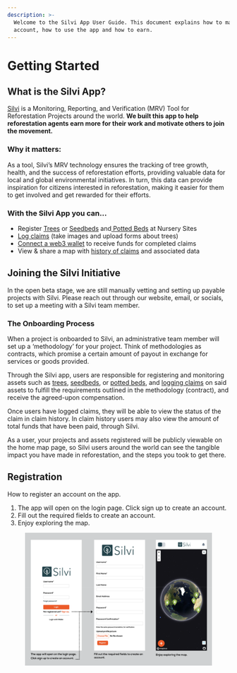 ```yaml
---
description: >-
  Welcome to the Silvi App User Guide. This document explains how to make an
  account, how to use the app and how to earn.
---
```


# Getting Started

## What is the Silvi App?&#x20;

[Silvi](https://app.silvi.earth/) is a Monitoring, Reporting, and Verification (MRV) Tool for Reforestation Projects around the world. **We built this app to help reforestation agents earn more for their work and motivate others to join the movement.**

### Why it matters:

As a tool, Silvi’s MRV technology ensures the tracking of tree growth, health, and the success of reforestation efforts, providing valuable data for local and global environmental initiatives. In turn, this data can provide inspiration for citizens interested in reforestation, making it easier for them to get involved and get rewarded for their efforts.&#x20;

### With the Silvi App you can...

* Register [Trees](registering-a-tree.md) or [Seedbeds](registering-a-seedbed.md) and[ Potted Beds](registering-a-potted-bed.md) at Nursery Sites
* [Log claims](logging-claims.md) (take images and upload forms about trees)
* [Connect a web3 wallet](connecting-a-wallet.md) to receive funds for completed claims
* View & share a map with [history of claims](claim-history-and-payouts.md) and associated data



## Joining the Silvi Initiative

In the open beta stage, we are still manually vetting and setting up payable projects with Silvi. Please reach out through our website, email, or socials, to set up a meeting with a Silvi team member.

### The Onboarding Process <a href="#the-onboarding-process" id="the-onboarding-process"></a>

When a project is onboarded to Silvi, an administrative team member will set up a ‘methodology’ for your project. Think of methodologies as contracts, which promise a certain amount of payout in exchange for services or goods provided.

Through the Silvi app, users are responsible for registering and monitoring assets such as [trees](http://localhost:3000/Silvi-docs/docs/User%20Guide/Registering%20a%20Tree), [seedbeds](http://localhost:3000/Silvi-docs/docs/User%20Guide/Registering%20a%20Seedbed), or [potted beds](http://localhost:3000/Silvi-docs/docs/User%20Guide/Registering%20a%20Potted%20Bed), and [logging claims](http://localhost:3000/Silvi-docs/docs/User%20Guide/Logging%20Claims) on said assets to fulfill the requirements outlined in the methodology (contract), and receive the agreed-upon compensation.

Once users have logged claims, they will be able to view the status of the claim in claim history. In claim history users may also view the amount of total funds that have been paid, through Silvi.

As a user, your projects and assets registered will be publicly viewable on the home map page, so Silvi users around the world can see the tangible impact you have made in reforestation, and the steps you took to get there.


## Registration

How to register an account on the app.

1. The app will open on the login page. Click sign up to create an account.
2. Fill out the required fields to create an account.
3. Enjoy exploring the map.

<figure><img src="../.gitbook/assets/Registration.png" alt=""><figcaption></figcaption></figure>
